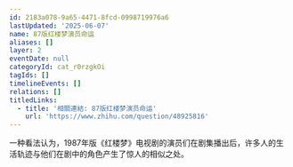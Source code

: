 ```yaml
---
id: 2183a078-9a65-4471-8fcd-0998719976a6
lastUpdated: '2025-06-07'
name: 87版红楼梦演员命运
aliases: []
layer: 2
eventDate: null
categoryId: cat_r0rzgkOi
tagIds: []
timelineEvents: []
relations: []
titledLinks:
  - title: '相關連結: 87版红楼梦演员命运'
    url: 'https://www.zhihu.com/question/48925816'
---
```

一种看法认为，1987年版《红楼梦》电视剧的演员们在剧集播出后，许多人的生活轨迹与他们在剧中的角色产生了惊人的相似之处。
